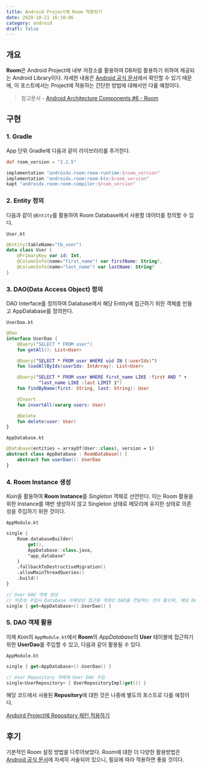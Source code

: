 ```yaml
---
title: Android Project에 Room 적용하기
date: 2020-10-21 16:10:06
category: android
draft: false
---
```


## 개요

**Room**은 Android Project에 내부 저장소를 활용하여 DB처럼 활용하기 위하여 제공되는 Android Library이다. 자세한 내용은 [Android 공식 문서](https://developer.android.com/training/data-storage/room?hl=ko)에서 확인할 수 있기 때문에, 이 포스트에서는 Project에 적용하는 간단한 방법에 대해서만 다룰 예정이다.

> 참고문서 - [Android Architecture Components #6 - Room](https://tourspace.tistory.com/28)

## 구현

### 1. Gradle

App 단위 Gradle에 다음과 같이 라이브러리를 추가한다.

```groovy
def room_version = "2.2.5"

implementation "androidx.room:room-runtime:$room_version"
implementation "androidx.room:room-ktx:$room_version"
kapt "androidx.room:room-compiler:$room_version"
```

### 2. Entity 정의

다음과 같이 `@Entity`를 활용하여 Room Database에서 사용할 데이터를 정의할 수 있다.

`User.kt`

```kotlin
@Entity(tableName="tb_user")
data class User {
    @PrimaryKey var id: Int,
    @ColumnInfo(name="first_name") var firstName: String?,
    @ColumnInfo(name="last_name") var lastName: String?
}
```

### 3. DAO(Data Access Object) 정의

DAO Interface를 정의하여 Database에서 해당 Entity에 접근하기 위한 객체를 만들고 AppDatabase를 정의한다.

`UserDao.kt`

```kotlin
@Dao
interface UserDao {
    @Query("SELECT * FROM user")
    fun getAll(): List<User>

    @Query("SELECT * FROM user WHERE uid IN (:userIds)")
    fun loadAllByIds(userIds: IntArray): List<User>

    @Query("SELECT * FROM user WHERE first_name LIKE :first AND " +
            "last_name LIKE :last LIMIT 1")
    fun findByName(first: String, last: String): User

    @Insert
    fun insertAll(vararg users: User)

    @Delete
    fun delete(user: User)
}
```

`AppDatabase.kt`

```kotlin
@Database(entities = arrayOf(User::class), version = 1)
abstract class AppDatabase : RoomDatabase() {
    abstract fun userDao(): UserDao
}
```

### 4. Room Instance 생성

*Koin*을 활용하여 **Room Instance**를 _Singleton_ 객체로 선언한다. 이는 Room 활용을 위한 Instance를 매번 생성하지 않고 Singleton 상태로 메모리에 유지한 상태로 의존성을 주입하기 위한 것이다.

`AppModule.kt`

```kotlin
single {
    Room.databaseBuilder(
        get(),
        AppDatabase::class.java,
        "app_database"
    )
    .fallbackToDestructiveMigration()
    .allowMainThreadQueries()
    .build()
}

// User DAO 객체 생성
// 의존성 주입시 Database 자체보단 접근용 객체인 DAO를 전달하는 것이 좋으며, 해당 DAO도 Singleton으로 유지하도록 구조를 만들었다.
single { get<AppDatabase>().UserDao() }
```

### 5. DAO 객체 활용

이제 *Koin*의 `AppModule.kt`에서 **Room**의 *AppDatabase*의 **User** 테이블에 접근하기 위한 **UserDao**를 주입할 수 있고, 다음과 같이 활용될 수 있다.

`AppModule.kt`

```kotlin
single { get<AppDatabase>().UserDao() }

// User Repository 객체에 User DAO 주입
single<UserRepository> { UserRepositoryImpl(get()) }
```

해당 코드에서 사용된 **Repository**에 대한 것은 나중에 별도의 포스트로 다를 예정이다.

[Andoird Project에 Repository 패턴 적용하기](https://sulfurbottom.netlify.com/Android/android-project에-repository-패턴-적용하기)

## 후기

기본적인 Room 설정 방법을 다루어보았다. Room에 대한 더 다양한 활용방법은 [Android 공식 문서](https://developer.android.com/training/data-storage/room?hl=ko)에 자세히 서술되어 있으니, 필요에 따라 적용하면 좋을 것이다.
